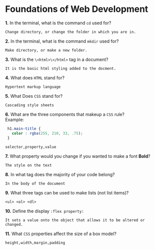 # Foundations of Web Development

**1.** In the terminal, what is the command `cd` used for?
<!-- enter you answer in the space below -->
```
Change directory, or change the folder in which you are in.

```

**2.** In the terminal, what is the command `mkdir` used for?
<!-- enter you answer in the space below -->
```
Make directory, or make a new folder. 
```

**3.** What is the `\<html>\</html>` tag in a document?
<!-- enter you answer in the space below -->
```
It is the basic html styling added to the docment.
```

**4.** What does `HTML` stand for?
<!-- enter you answer in the space below -->
```
Hypertext markup language
```

**5.** What Does `CSS` stand for?
<!-- enter you answer in the space below -->
```
Cascading style sheets
```

**6.** What are the three components that makeup a `CSS` rule? <br> Example:
```css
 h1.main-title {
   color : rgba(255, 210, 33, .75);
 }
```
<!-- enter you answer in the space below -->
```
selector,property,value
```

**7.** What property would you change if you wanted to make a font **Bold**?
<!-- enter you answer in the space below -->
```
The style on the text
```

**8.** In what tag does the majority of your code belong?
<!-- enter you answer in the space below -->
```
In the body of the document
```

**9.** What three tags can be used to make lists (not list items)?
<!-- enter you answer in the space below -->
```
<ul> <ol> <dl>
```

**10.** Define the display `:flex property:`
<!-- enter you answer in the space below -->
```
It sets a value onto the object that allows it to be altered or changed.
```

**11.** What `CSS` properties affect the size of a box model?
<!-- enter you answer in the space below -->
```
height,width,margin,padding
```